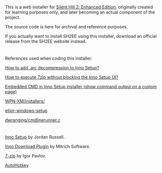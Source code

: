 
This is a web installer for [Silent Hill 2: Enhanced Edition](http://www.enhanced.townofsilenthill.com/SH2/), originally created for learning purposes only, and later becoming an actual component of the project.

The source code is here for archival and reference purposes.

If you actually want to install SH2EE using this installer, download an official release from the SH2EE website instead.

#
References used when coding this installer:

[How to add .arc decompression to Inno Setup?](https://stackoverflow.com/a/42752166/16421617)

[How to execute 7zip without blocking the Inno Setup UI?](https://stackoverflow.com/a/32266687/16421617)

[Embedded CMD in Inno Setup installer (show command output on a custom page)](https://stackoverflow.com/a/56912589/16421617)  

[WPN-XM/installers/](https://github.com/WPN-XM/WPN-XM/tree/master/installers)

[elixir-windows-setup](https://github.com/elixir-lang/elixir-windows-setup)

[dwranging/cmdlinerunner.c](https://github.com/Techtesh/dwranging/blob/main/tools/windows/tool_setup/cmdlinerunner/cmdlinerunner.c)

#
[Inno Setup](https://jrsoftware.org/isinfo.php) by Jordan Russell.

[Inno Download Plugin](https://mitrichsoftware.wordpress.com/inno-setup-tools/inno-download-plugin/) by Mitrich Software.

[7-zip](https://www.7-zip.org/) by Igor Pavlov.

[AutoHotkey](https://www.autohotkey.com/).

